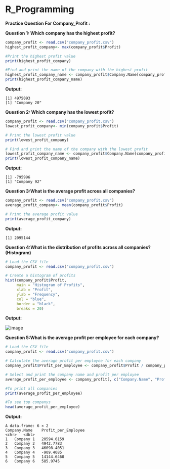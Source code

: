 # R_Programming

**Practice Question For Company_Profit :**

**Question 1:  Which company has the highest profit?**

```R
company_profit <- read.csv("company_profit.csv")
highest_profit_company<- max(company_profit$Profit)

#Print the highest profit value
print(highest_profit_company)

#Find and print the name of the company with the highest profit
highest_profit_company_name <- company_profit$Company.Name[company_profit$Profit == highest_profit_company]
print(highest_profit_company_name)
```
**Output:**

```
[1] 4975093
[1] "Company 20"
```
**Question 2: Which company has the lowest profit?**
```R
company_profit <- read.csv("company_profit.csv")
lowest_profit_company<- min(company_profit$Profit)

# Print the lowest profit value
print(lowest_profit_company)

# Find and print the name of the company with the lowest profit
lowest_profit_company_name <- company_profit$Company.Name[company_profit$Profit == lowest_profit_company]
print(lowest_profit_company_name)
```

**Output:**
```
[1] -795996
[1] "Company 92"
```
**Question 3:What is the average profit across all companies?**
```R
company_profit <- read.csv("company_profit.csv")
average_profit_company<- mean(company_profit$Profit)

# Print the average profit value
print(average_profit_company)
```
**Output:**
```
[1] 2095144
```

**Question 4:What is the distribution of profits across all companies? (Histogram)**
```R
# Load the CSV file
company_profit <- read.csv("company_profit.csv")

# Create a histogram of profits
hist(company_profit$Profit, 
     main = "Histogram of Profits", 
     xlab = "Profit", 
     ylab = "Frequency", 
     col = "blue", 
     border = "black", 
     breaks = 20)
```
**Output:**

![image](https://github.com/user-attachments/assets/63523d26-2342-4453-9583-2dce96f0e311)


**Question 5:What is the average profit per employee for each company?**
```R
# Load the CSV file
company_profit <- read.csv("company_profit.csv")

# Calculate the average profit per employee for each company
company_profit$Profit_per_Employee <- company_profit$Profit / company_profit$Number.of.Employees

# Select and print the company name and profit per employee
average_profit_per_employee <- company_profit[, c("Company.Name", "Profit_per_Employee")]

#To print all companies
print(average_profit_per_employee)

#To see top companys
head(average_profit_per_employee)
```
**Output:**
```
A data.frame: 6 × 2
Company.Name	Profit_per_Employee
<chr>	<dbl>
1	Company 1	20594.6159
2	Company 2	4942.7783
3	Company 3	46098.4051
4	Company 4	-909.4085
5	Company 5	14144.6460
6	Company 6	585.9745
```
